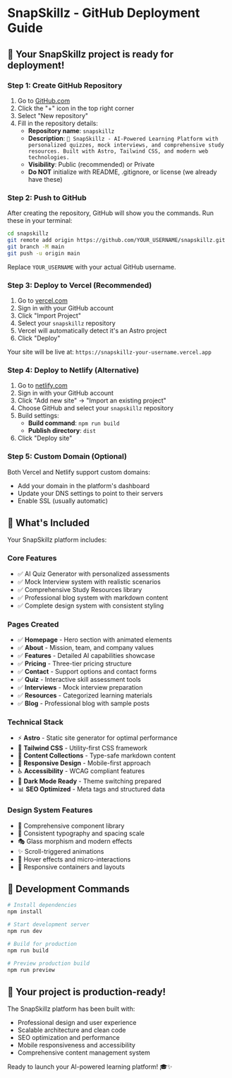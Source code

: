 # SnapSkillz - GitHub Deployment Guide

## 🚀 Your SnapSkillz project is ready for deployment!

### Step 1: Create GitHub Repository

1. Go to [GitHub.com](https://github.com)
2. Click the "+" icon in the top right corner
3. Select "New repository"
4. Fill in the repository details:
   - **Repository name**: `snapskillz`
   - **Description**: `🚀 SnapSkillz - AI-Powered Learning Platform with personalized quizzes, mock interviews, and comprehensive study resources. Built with Astro, Tailwind CSS, and modern web technologies.`
   - **Visibility**: Public (recommended) or Private
   - **Do NOT** initialize with README, .gitignore, or license (we already have these)

### Step 2: Push to GitHub

After creating the repository, GitHub will show you the commands. Run these in your terminal:

```bash
cd snapskillz
git remote add origin https://github.com/YOUR_USERNAME/snapskillz.git
git branch -M main
git push -u origin main
```

Replace `YOUR_USERNAME` with your actual GitHub username.

### Step 3: Deploy to Vercel (Recommended)

1. Go to [vercel.com](https://vercel.com)
2. Sign in with your GitHub account
3. Click "Import Project"
4. Select your `snapskillz` repository
5. Vercel will automatically detect it's an Astro project
6. Click "Deploy"

Your site will be live at: `https://snapskillz-your-username.vercel.app`

### Step 4: Deploy to Netlify (Alternative)

1. Go to [netlify.com](https://netlify.com)
2. Sign in with your GitHub account
3. Click "Add new site" → "Import an existing project"
4. Choose GitHub and select your `snapskillz` repository
5. Build settings:
   - **Build command**: `npm run build`
   - **Publish directory**: `dist`
6. Click "Deploy site"

### Step 5: Custom Domain (Optional)

Both Vercel and Netlify support custom domains:
- Add your domain in the platform's dashboard
- Update your DNS settings to point to their servers
- Enable SSL (usually automatic)

## 🎯 What's Included

Your SnapSkillz platform includes:

### Core Features
- ✅ AI Quiz Generator with personalized assessments
- ✅ Mock Interview system with realistic scenarios
- ✅ Comprehensive Study Resources library
- ✅ Professional blog system with markdown content
- ✅ Complete design system with consistent styling

### Pages Created
- ✅ **Homepage** - Hero section with animated elements
- ✅ **About** - Mission, team, and company values
- ✅ **Features** - Detailed AI capabilities showcase
- ✅ **Pricing** - Three-tier pricing structure
- ✅ **Contact** - Support options and contact forms
- ✅ **Quiz** - Interactive skill assessment tools
- ✅ **Interviews** - Mock interview preparation
- ✅ **Resources** - Categorized learning materials
- ✅ **Blog** - Professional blog with sample posts

### Technical Stack
- ⚡ **Astro** - Static site generator for optimal performance
- 🎨 **Tailwind CSS** - Utility-first CSS framework
- 📝 **Content Collections** - Type-safe markdown content
- 📱 **Responsive Design** - Mobile-first approach
- ♿ **Accessibility** - WCAG compliant features
- 🌙 **Dark Mode Ready** - Theme switching prepared
- 📊 **SEO Optimized** - Meta tags and structured data

### Design System Features
- 🎨 Comprehensive component library
- 📏 Consistent typography and spacing scale
- 🎭 Glass morphism and modern effects
- ✨ Scroll-triggered animations
- 🎯 Hover effects and micro-interactions
- 📱 Responsive containers and layouts

## 🔧 Development Commands

```bash
# Install dependencies
npm install

# Start development server
npm run dev

# Build for production
npm run build

# Preview production build
npm run preview
```

## 🚀 Your project is production-ready!

The SnapSkillz platform has been built with:
- Professional design and user experience
- Scalable architecture and clean code
- SEO optimization and performance
- Mobile responsiveness and accessibility
- Comprehensive content management system

Ready to launch your AI-powered learning platform! 🎓✨